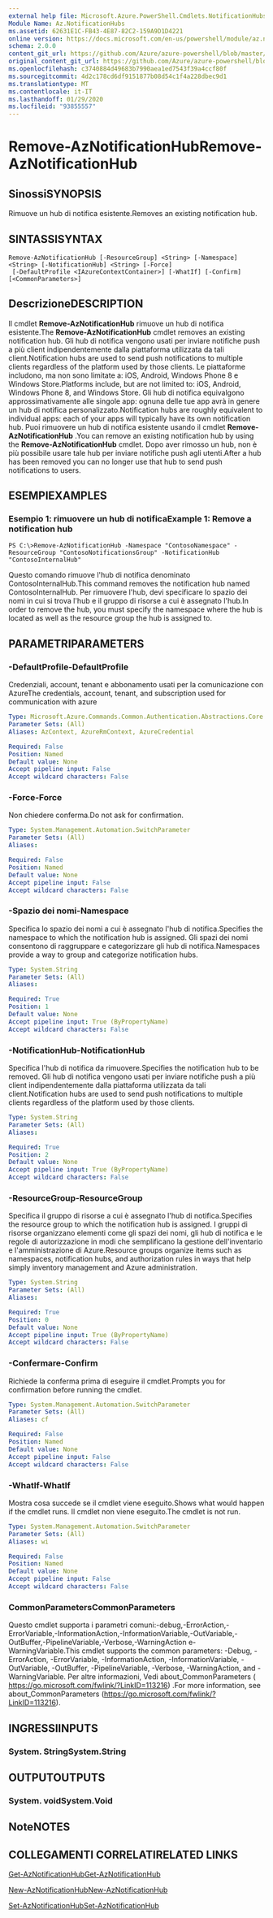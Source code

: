 ```yaml
---
external help file: Microsoft.Azure.PowerShell.Cmdlets.NotificationHubs.dll-Help.xml
Module Name: Az.NotificationHubs
ms.assetid: 62631E1C-FB43-4E87-82C2-159A9D1D4221
online version: https://docs.microsoft.com/en-us/powershell/module/az.notificationhubs/remove-aznotificationhub
schema: 2.0.0
content_git_url: https://github.com/Azure/azure-powershell/blob/master/src/NotificationHubs/NotificationHubs/help/Remove-AzNotificationHub.md
original_content_git_url: https://github.com/Azure/azure-powershell/blob/master/src/NotificationHubs/NotificationHubs/help/Remove-AzNotificationHub.md
ms.openlocfilehash: c3740884d49683b7990aea1ed7543f39a4ccf80f
ms.sourcegitcommit: 4d2c178cd6df9151877b08d54c1f4a228dbec9d1
ms.translationtype: MT
ms.contentlocale: it-IT
ms.lasthandoff: 01/29/2020
ms.locfileid: "93855557"
---
```

# <span data-ttu-id="207f7-101">Remove-AzNotificationHub</span><span class="sxs-lookup"><span data-stu-id="207f7-101">Remove-AzNotificationHub</span></span>

## <span data-ttu-id="207f7-102">Sinossi</span><span class="sxs-lookup"><span data-stu-id="207f7-102">SYNOPSIS</span></span>
<span data-ttu-id="207f7-103">Rimuove un hub di notifica esistente.</span><span class="sxs-lookup"><span data-stu-id="207f7-103">Removes an existing notification hub.</span></span>

## <span data-ttu-id="207f7-104">SINTASSI</span><span class="sxs-lookup"><span data-stu-id="207f7-104">SYNTAX</span></span>

```
Remove-AzNotificationHub [-ResourceGroup] <String> [-Namespace] <String> [-NotificationHub] <String> [-Force]
 [-DefaultProfile <IAzureContextContainer>] [-WhatIf] [-Confirm] [<CommonParameters>]
```

## <span data-ttu-id="207f7-105">Descrizione</span><span class="sxs-lookup"><span data-stu-id="207f7-105">DESCRIPTION</span></span>
<span data-ttu-id="207f7-106">Il cmdlet **Remove-AzNotificationHub** rimuove un hub di notifica esistente.</span><span class="sxs-lookup"><span data-stu-id="207f7-106">The **Remove-AzNotificationHub** cmdlet removes an existing notification hub.</span></span>
<span data-ttu-id="207f7-107">Gli hub di notifica vengono usati per inviare notifiche push a più client indipendentemente dalla piattaforma utilizzata da tali client.</span><span class="sxs-lookup"><span data-stu-id="207f7-107">Notification hubs are used to send push notifications to multiple clients regardless of the platform used by those clients.</span></span>
<span data-ttu-id="207f7-108">Le piattaforme includono, ma non sono limitate a: iOS, Android, Windows Phone 8 e Windows Store.</span><span class="sxs-lookup"><span data-stu-id="207f7-108">Platforms include, but are not limited to: iOS, Android, Windows Phone 8, and Windows Store.</span></span>
<span data-ttu-id="207f7-109">Gli hub di notifica equivalgono approssimativamente alle singole app: ognuna delle tue app avrà in genere un hub di notifica personalizzato.</span><span class="sxs-lookup"><span data-stu-id="207f7-109">Notification hubs are roughly equivalent to individual apps: each of your apps will typically have its own notification hub.</span></span>
<span data-ttu-id="207f7-110">Puoi rimuovere un hub di notifica esistente usando il cmdlet **Remove-AzNotificationHub** .</span><span class="sxs-lookup"><span data-stu-id="207f7-110">You can remove an existing notification hub by using the **Remove-AzNotificationHub** cmdlet.</span></span>
<span data-ttu-id="207f7-111">Dopo aver rimosso un hub, non è più possibile usare tale hub per inviare notifiche push agli utenti.</span><span class="sxs-lookup"><span data-stu-id="207f7-111">After a hub has been removed you can no longer use that hub to send push notifications to users.</span></span>

## <span data-ttu-id="207f7-112">ESEMPI</span><span class="sxs-lookup"><span data-stu-id="207f7-112">EXAMPLES</span></span>

### <span data-ttu-id="207f7-113">Esempio 1: rimuovere un hub di notifica</span><span class="sxs-lookup"><span data-stu-id="207f7-113">Example 1: Remove a notification hub</span></span>
```
PS C:\>Remove-AzNotificationHub -Namespace "ContosoNamespace" -ResourceGroup "ContosoNotificationsGroup" -NotificationHub "ContosoInternalHub"
```

<span data-ttu-id="207f7-114">Questo comando rimuove l'hub di notifica denominato ContosoInternalHub.</span><span class="sxs-lookup"><span data-stu-id="207f7-114">This command removes the notification hub named ContosoInternalHub.</span></span>
<span data-ttu-id="207f7-115">Per rimuovere l'hub, devi specificare lo spazio dei nomi in cui si trova l'hub e il gruppo di risorse a cui è assegnato l'hub.</span><span class="sxs-lookup"><span data-stu-id="207f7-115">In order to remove the hub, you must specify the namespace where the hub is located as well as the resource group the hub is assigned to.</span></span>

## <span data-ttu-id="207f7-116">PARAMETRI</span><span class="sxs-lookup"><span data-stu-id="207f7-116">PARAMETERS</span></span>

### <span data-ttu-id="207f7-117">-DefaultProfile</span><span class="sxs-lookup"><span data-stu-id="207f7-117">-DefaultProfile</span></span>
<span data-ttu-id="207f7-118">Credenziali, account, tenant e abbonamento usati per la comunicazione con Azure</span><span class="sxs-lookup"><span data-stu-id="207f7-118">The credentials, account, tenant, and subscription used for communication with azure</span></span>

```yaml
Type: Microsoft.Azure.Commands.Common.Authentication.Abstractions.Core.IAzureContextContainer
Parameter Sets: (All)
Aliases: AzContext, AzureRmContext, AzureCredential

Required: False
Position: Named
Default value: None
Accept pipeline input: False
Accept wildcard characters: False
```

### <span data-ttu-id="207f7-119">-Force</span><span class="sxs-lookup"><span data-stu-id="207f7-119">-Force</span></span>
<span data-ttu-id="207f7-120">Non chiedere conferma.</span><span class="sxs-lookup"><span data-stu-id="207f7-120">Do not ask for confirmation.</span></span>

```yaml
Type: System.Management.Automation.SwitchParameter
Parameter Sets: (All)
Aliases:

Required: False
Position: Named
Default value: None
Accept pipeline input: False
Accept wildcard characters: False
```

### <span data-ttu-id="207f7-121">-Spazio dei nomi</span><span class="sxs-lookup"><span data-stu-id="207f7-121">-Namespace</span></span>
<span data-ttu-id="207f7-122">Specifica lo spazio dei nomi a cui è assegnato l'hub di notifica.</span><span class="sxs-lookup"><span data-stu-id="207f7-122">Specifies the namespace to which the notification hub is assigned.</span></span>
<span data-ttu-id="207f7-123">Gli spazi dei nomi consentono di raggruppare e categorizzare gli hub di notifica.</span><span class="sxs-lookup"><span data-stu-id="207f7-123">Namespaces provide a way to group and categorize notification hubs.</span></span>

```yaml
Type: System.String
Parameter Sets: (All)
Aliases:

Required: True
Position: 1
Default value: None
Accept pipeline input: True (ByPropertyName)
Accept wildcard characters: False
```

### <span data-ttu-id="207f7-124">-NotificationHub</span><span class="sxs-lookup"><span data-stu-id="207f7-124">-NotificationHub</span></span>
<span data-ttu-id="207f7-125">Specifica l'hub di notifica da rimuovere.</span><span class="sxs-lookup"><span data-stu-id="207f7-125">Specifies the notification hub to be removed.</span></span>
<span data-ttu-id="207f7-126">Gli hub di notifica vengono usati per inviare notifiche push a più client indipendentemente dalla piattaforma utilizzata da tali client.</span><span class="sxs-lookup"><span data-stu-id="207f7-126">Notification hubs are used to send push notifications to multiple clients regardless of the platform used by those clients.</span></span>

```yaml
Type: System.String
Parameter Sets: (All)
Aliases:

Required: True
Position: 2
Default value: None
Accept pipeline input: True (ByPropertyName)
Accept wildcard characters: False
```

### <span data-ttu-id="207f7-127">-ResourceGroup</span><span class="sxs-lookup"><span data-stu-id="207f7-127">-ResourceGroup</span></span>
<span data-ttu-id="207f7-128">Specifica il gruppo di risorse a cui è assegnato l'hub di notifica.</span><span class="sxs-lookup"><span data-stu-id="207f7-128">Specifies the resource group to which the notification hub is assigned.</span></span>
<span data-ttu-id="207f7-129">I gruppi di risorse organizzano elementi come gli spazi dei nomi, gli hub di notifica e le regole di autorizzazione in modi che semplificano la gestione dell'inventario e l'amministrazione di Azure.</span><span class="sxs-lookup"><span data-stu-id="207f7-129">Resource groups organize items such as namespaces, notification hubs, and authorization rules in ways that help simply inventory management and Azure administration.</span></span>

```yaml
Type: System.String
Parameter Sets: (All)
Aliases:

Required: True
Position: 0
Default value: None
Accept pipeline input: True (ByPropertyName)
Accept wildcard characters: False
```

### <span data-ttu-id="207f7-130">-Confermare</span><span class="sxs-lookup"><span data-stu-id="207f7-130">-Confirm</span></span>
<span data-ttu-id="207f7-131">Richiede la conferma prima di eseguire il cmdlet.</span><span class="sxs-lookup"><span data-stu-id="207f7-131">Prompts you for confirmation before running the cmdlet.</span></span>

```yaml
Type: System.Management.Automation.SwitchParameter
Parameter Sets: (All)
Aliases: cf

Required: False
Position: Named
Default value: None
Accept pipeline input: False
Accept wildcard characters: False
```

### <span data-ttu-id="207f7-132">-WhatIf</span><span class="sxs-lookup"><span data-stu-id="207f7-132">-WhatIf</span></span>
<span data-ttu-id="207f7-133">Mostra cosa succede se il cmdlet viene eseguito.</span><span class="sxs-lookup"><span data-stu-id="207f7-133">Shows what would happen if the cmdlet runs.</span></span> <span data-ttu-id="207f7-134">Il cmdlet non viene eseguito.</span><span class="sxs-lookup"><span data-stu-id="207f7-134">The cmdlet is not run.</span></span>

```yaml
Type: System.Management.Automation.SwitchParameter
Parameter Sets: (All)
Aliases: wi

Required: False
Position: Named
Default value: None
Accept pipeline input: False
Accept wildcard characters: False
```

### <span data-ttu-id="207f7-135">CommonParameters</span><span class="sxs-lookup"><span data-stu-id="207f7-135">CommonParameters</span></span>
<span data-ttu-id="207f7-136">Questo cmdlet supporta i parametri comuni:-debug,-ErrorAction,-ErrorVariable,-InformationAction,-InformationVariable,-OutVariable,-OutBuffer,-PipelineVariable,-Verbose,-WarningAction e-WarningVariable.</span><span class="sxs-lookup"><span data-stu-id="207f7-136">This cmdlet supports the common parameters: -Debug, -ErrorAction, -ErrorVariable, -InformationAction, -InformationVariable, -OutVariable, -OutBuffer, -PipelineVariable, -Verbose, -WarningAction, and -WarningVariable.</span></span> <span data-ttu-id="207f7-137">Per altre informazioni, Vedi about_CommonParameters ( https://go.microsoft.com/fwlink/?LinkID=113216) .</span><span class="sxs-lookup"><span data-stu-id="207f7-137">For more information, see about_CommonParameters (https://go.microsoft.com/fwlink/?LinkID=113216).</span></span>

## <span data-ttu-id="207f7-138">INGRESSI</span><span class="sxs-lookup"><span data-stu-id="207f7-138">INPUTS</span></span>

### <span data-ttu-id="207f7-139">System. String</span><span class="sxs-lookup"><span data-stu-id="207f7-139">System.String</span></span>

## <span data-ttu-id="207f7-140">OUTPUT</span><span class="sxs-lookup"><span data-stu-id="207f7-140">OUTPUTS</span></span>

### <span data-ttu-id="207f7-141">System. void</span><span class="sxs-lookup"><span data-stu-id="207f7-141">System.Void</span></span>

## <span data-ttu-id="207f7-142">Note</span><span class="sxs-lookup"><span data-stu-id="207f7-142">NOTES</span></span>

## <span data-ttu-id="207f7-143">COLLEGAMENTI CORRELATI</span><span class="sxs-lookup"><span data-stu-id="207f7-143">RELATED LINKS</span></span>

[<span data-ttu-id="207f7-144">Get-AzNotificationHub</span><span class="sxs-lookup"><span data-stu-id="207f7-144">Get-AzNotificationHub</span></span>](./Get-AzNotificationHub.md)

[<span data-ttu-id="207f7-145">New-AzNotificationHub</span><span class="sxs-lookup"><span data-stu-id="207f7-145">New-AzNotificationHub</span></span>](./New-AzNotificationHub.md)

[<span data-ttu-id="207f7-146">Set-AzNotificationHub</span><span class="sxs-lookup"><span data-stu-id="207f7-146">Set-AzNotificationHub</span></span>](./Set-AzNotificationHub.md)


